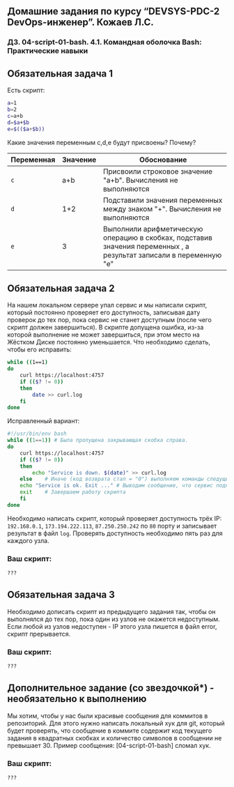 ## Домашние задания по курсу “DEVSYS-PDC-2 DevOps-инженер”. Кожаев Л.С.
### ДЗ. 04-script-01-bash. 4.1. Командная оболочка Bash: Практические навыки

## Обязательная задача 1

Есть скрипт:
```bash
a=1
b=2
c=a+b
d=$a+$b
e=$(($a+$b))
```

Какие значения переменным c,d,e будут присвоены? Почему?

| Переменная  | Значение | Обоснование |
| ------------- | ------------- | ------------- |
| `c`  | a+b  | Присвоили строковое значение "a+b". Вычисления не выполняются |
| `d`  | 1+2  | Подставили значения переменных между знаком "+". Вычисления не выполняются |
| `e`  | 3  | Выполнили арифметическую операцию в скобках, подставив значения переменных , а результат записали в переменную "e"|


## Обязательная задача 2
На нашем локальном сервере упал сервис и мы написали скрипт, который постоянно проверяет его доступность, записывая дату проверок до тех пор, пока сервис не станет доступным (после чего скрипт должен завершиться). В скрипте допущена ошибка, из-за которой выполнение не может завершиться, при этом место на Жёстком Диске постоянно уменьшается. Что необходимо сделать, чтобы его исправить:
```bash
while ((1==1) 
do
	curl https://localhost:4757
	if (($? != 0))
	then
		date >> curl.log		
	fi
done
```
Исправленный вариант:
```bash
#!/usr/bin/env bash
while ((1==1)) # Была пропущена закрывающая скобка справа. 
do
	curl https://localhost:4757
	if (($? != 0))
	then
		echo "Service is down. $(date)" >> curl.log
	else	# Иначе (код возврата стал = "0") выполняем команды следущие после else
	echo "Service is ok. Exit ..." # Выводим сообщение, что сервис поднялся, всё ок
	exit	# Завершаем работу скрипта
	fi
done
```


Необходимо написать скрипт, который проверяет доступность трёх IP: `192.168.0.1`, `173.194.222.113`, `87.250.250.242` по `80` порту и записывает результат в файл `log`. Проверять доступность необходимо пять раз для каждого узла.

### Ваш скрипт:
```bash
???
```

## Обязательная задача 3
Необходимо дописать скрипт из предыдущего задания так, чтобы он выполнялся до тех пор, пока один из узлов не окажется недоступным. Если любой из узлов недоступен - IP этого узла пишется в файл error, скрипт прерывается.

### Ваш скрипт:
```bash
???
```

## Дополнительное задание (со звездочкой*) - необязательно к выполнению

Мы хотим, чтобы у нас были красивые сообщения для коммитов в репозиторий. Для этого нужно написать локальный хук для git, который будет проверять, что сообщение в коммите содержит код текущего задания в квадратных скобках и количество символов в сообщении не превышает 30. Пример сообщения: \[04-script-01-bash\] сломал хук.

### Ваш скрипт:
```bash
???
```
